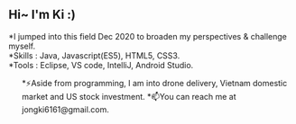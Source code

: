 ## Hi~ I'm Ki :)

*I jumped into this field Dec 2020 to broaden my perspectives & challenge myself.  
*Skills : Java, Javascript(ES5), HTML5, CSS3.  
*Tools : Eclipse, VS code, IntelliJ, Android Studio.  

<ul>
*⚡Aside from programming, I am into drone delivery, Vietnam domestic market and US stock investment.  
*📫You can reach me at jongki6161@gmail.com.  
</ul>
